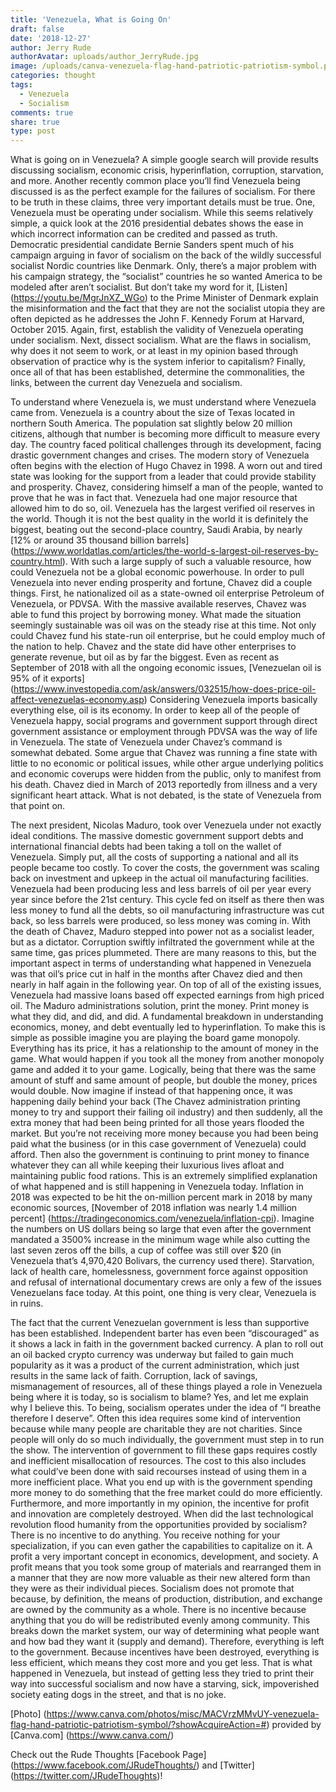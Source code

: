 ```yaml
---
title: 'Venezuela, What is Going On'
draft: false
date: '2018-12-27'
author: Jerry Rude
authorAvatar: uploads/author_JerryRude.jpg
image: /uploads/canva-venezuela-flag-hand-patriotic-patriotism-symbol.png
categories: thought
tags:
  - Venezuela
  - Socialism
comments: true
share: true
type: post
---
```

What is going on in Venezuela? A simple google search will provide results discussing socialism, economic crisis, hyperinflation, corruption, starvation, and more. Another recently common place you’ll find Venezuela being discussed is as the perfect example for the failures of socialism.  For there to be truth in these claims, three very important details must be true. One, Venezuela must be operating under socialism. While this seems relatively simple, a quick look at the 2016 presidential debates shows the ease in which incorrect information can be credited and passed as truth. Democratic presidential candidate Bernie Sanders spent much of his campaign arguing in favor of socialism on the back of the wildly successful socialist Nordic countries like Denmark. Only, there’s a major problem with his campaign strategy, the “socialist” countries he so wanted America to be modeled after aren’t socialist. But don’t take my word for it, [Listen] (https://youtu.be/MgrJnXZ_WGo) to the Prime Minister of Denmark explain the misinformation and the fact that they are not the socialist utopia they are often depicted as he addresses the John F. Kennedy Forum at Harvard, October 2015. Again, first, establish the validity of Venezuela operating under socialism. Next, dissect socialism. What are the flaws in socialism, why does it not seem to work, or at least in my opinion based through observation of practice why is the system inferior to capitalism? Finally, once all of that has been established, determine the commonalities, the links, between the current day Venezuela and socialism. 

To understand where Venezuela is, we must understand where Venezuela came from. Venezuela is a country about the size of Texas located in northern South America. The population sat slightly below 20 million citizens, although that number is becoming more difficult to measure every day. The country faced political challenges through its development, facing drastic government changes and crises. The modern story of Venezuela often begins with the election of Hugo Chavez in 1998. A worn out and tired state was looking for the support from a leader that could provide stability and prosperity. Chavez, considering himself a man of the people, wanted to prove that he was in fact that. Venezuela had one major resource that allowed him to do so, oil. Venezuela has the largest verified oil reserves in the world. Though it is not the best quality in the world it is definitely the biggest, beating out the second-place country, Saudi Arabia, by nearly [12% or around 35 thousand billion barrels] (https://www.worldatlas.com/articles/the-world-s-largest-oil-reserves-by-country.html).  With such a large supply of such a valuable resource, how could Venezuela not be a global economic powerhouse. In order to pull Venezuela into never ending prosperity and fortune, Chavez did a couple things. First, he nationalized oil as a state-owned oil enterprise Petroleum of Venezuela, or PDVSA. With the massive available reserves, Chavez was able to fund this project by borrowing money. What made the situation seemingly sustainable was oil was on the steady rise at this time. Not only could Chavez fund his state-run oil enterprise, but he could employ much of the nation to help. Chavez and the state did have other enterprises to generate revenue, but oil as by far the biggest. Even as recent as September of 2018 with all the ongoing economic issues, [Venezuelan oil is 95% of it exports] (https://www.investopedia.com/ask/answers/032515/how-does-price-oil-affect-venezuelas-economy.asp) Considering Venezuela imports basically everything else, oil is its economy. In order to keep all of the people of Venezuela happy, social programs and government support through direct government assistance or employment through PDVSA was the way of life in Venezuela. The state of Venezuela under Chavez’s command is somewhat debated. Some argue that Chavez was running a fine state with little to no economic or political issues, while other argue underlying politics and economic coverups were hidden from the public, only to manifest from his death. Chavez died in March of 2013 reportedly from illness and a very significant heart attack. What is not debated, is the state of Venezuela from that point on. 

The next president, Nicolas Maduro, took over Venezuela under not exactly ideal conditions. The massive domestic government support debts and international financial debts had been taking a toll on the wallet of Venezuela. Simply put, all the costs of supporting a national and all its people became too costly. To cover the costs, the government was scaling back on investment and upkeep in the actual oil manufacturing facilities. Venezuela had been producing less and less barrels of oil per year every year since before the 21st century. This cycle fed on itself as there then was less money to fund all the debts, so oil manufacturing infrastructure was cut back, so less barrels were produced, so less money was coming in. With the death of Chavez, Maduro stepped into power not as a socialist leader, but as a dictator. Corruption swiftly infiltrated the government while at the same time, gas prices plummeted. There are many reasons to this, but the important aspect in terms of understanding what happened in Venezuela was that oil’s price cut in half in the months after Chavez died and then nearly in half again in the following year. On top of all of the existing issues, Venezuela had massive loans based off expected earnings from high priced oil. The Maduro administrations solution, print the money. Print money is what they did, and did, and did. A fundamental breakdown in understanding economics, money, and debt eventually led to hyperinflation. To make this is simple as possible imagine you are playing the board game monopoly. Everything has its price, it has a relationship to the amount of money in the game. What would happen if you took all the money from another monopoly game and added it to your game. Logically, being that there was the same amount of stuff and same amount of people, but double the money, prices would double. Now imagine if instead of that happening once, it was happening daily behind your back (The Chavez administration printing money to try and support their failing oil industry) and then suddenly, all the extra money that had been being printed for all those years flooded the market. But you’re not receiving more money because you had been being paid what the business (or in this case government of Venezuela) could afford. Then also the government is continuing to print money to finance whatever they can all while keeping their luxurious lives afloat and maintaining public food rations. This is an extremely simplified explanation of what happened and is still happening in Venezuela today. Inflation in 2018 was expected to be hit the on-million percent mark in 2018 by many economic sources, [November of 2018 inflation was nearly 1.4 million percent] (https://tradingeconomics.com/venezuela/inflation-cpi). Imagine the numbers on US dollars being so large that even after the government mandated a 3500% increase in the minimum wage while also cutting the last seven zeros off the bills, a cup of coffee was still over $20 (in Venezuela that’s 4,970,420 Bolivars, the currency used there). Starvation, lack of health care, homelessness, government force against opposition and refusal of international documentary crews are only a few of the issues Venezuelans face today. At this point, one thing is very clear, Venezuela is in ruins.

The fact that the current Venezuelan government is less than supportive has been established. Independent barter has even been “discouraged” as it shows a lack in faith in the government backed currency. A plan to roll out an oil backed crypto currency was underway but failed to gain much popularity as it was a product of the current administration, which just results in the same lack of faith. Corruption, lack of savings, mismanagement of resources, all of these things played a role in Venezuela being where it is today, so is socialism to blame? Yes, and let me explain why I believe this. To being, socialism operates under the idea of “I breathe therefore I deserve”. Often this idea requires some kind of intervention because while many people are charitable they are not charities. Since people will only do so much individually, the government must step in to run the show. The intervention of government to fill these gaps requires costly and inefficient misallocation of resources. The cost to this also includes what could’ve been done with said recourses instead of using them in a more inefficient place.  What you end up with is the government spending more money to do something that the free market could do more efficiently. Furthermore, and more importantly in my opinion, the incentive for profit and innovation are completely destroyed. When did the last technological revolution flood humanity from the opportunities provided by socialism? There is no incentive to do anything. You receive nothing for your specialization, if you can even gather the capabilities to capitalize on it. A profit a very important concept in economics, development, and society. A profit means that you took some group of materials and rearranged them in a manner that they are now more valuable as their new altered form than they were as their individual pieces. Socialism does not promote that because, by definition, the means of production, distribution, and exchange are owned by the community as a whole. There is no incentive because anything that you do will be redistributed evenly among community. This breaks down the market system, our way of determining what people want and how bad they want it (supply and demand). Therefore, everything is left to the government. Because incentives have been destroyed, everything is less efficient, which means they cost more and you get less. That is what happened in Venezuela, but instead of getting less they tried to print their way into successful socialism and now have a starving, sick, impoverished society eating dogs in the street, and that is no joke. 

[Photo] (https://www.canva.com/photos/misc/MACVrzMMvUY-venezuela-flag-hand-patriotic-patriotism-symbol/?showAcquireAction=#) provided by [Canva.com] (https://www.canva.com/)

Check out the Rude Thoughts [Facebook Page] (https://www.facebook.com/JRudeThoughts/) and [Twitter] (https://twitter.com/JRudeThoughts)!

